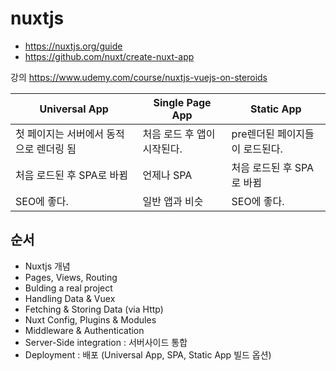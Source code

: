 # nuxtjs

- https://nuxtjs.org/guide 
- https://github.com/nuxt/create-nuxt-app 

강의 https://www.udemy.com/course/nuxtjs-vuejs-on-steroids

| Universal App  |  Single Page App | Static App  |  
|---|---|---|
| 첫 페이지는 서버에서 동적으로 렌더링 됨 | 처음 로드 후 앱이 시작된다. | pre렌더된 페이지들이 로드된다.  | 
| 처음 로드된 후 SPA로 바뀜  | 언제나 SPA |  처음 로드된 후 SPA로 바뀜 |  
| SEO에 좋다.  | 일반 앱과 비슷  | SEO에 좋다.  |  

## 순서 
- Nuxtjs 개념
- Pages, Views, Routing 
- Bulding a real project 
- Handling Data & Vuex 
- Fetching & Storing Data (via Http)
- Nuxt Config, Plugins & Modules
- Middleware & Authentication
- Server-Side integration : 서버사이드 통합 
- Deployment : 배포 (Universal App, SPA, Static App 빌드 옵션)